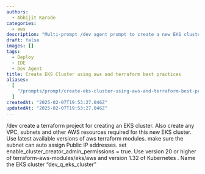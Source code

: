 ```yaml
---
authors:
  - Abhijit Karode
categories:
  - aws
description: "Multi-prompt /dev agent prompt to create a new EKS cluster "
draft: false
images: []
tags:
  - Deploy
  - IDE
  - Dev Agent
title: Create EKS Cluster using aws and terraform best practices
aliases:
  [
    "/prompts/prompt/create-eks-cluster-using-aws-and-terraform-best-practices-3d1dbca7",
  ]
createdAt: "2025-02-07T19:53:27.046Z"
updatedAt: "2025-02-07T19:53:27.046Z"
---
```


/dev create a terraform project for creating an EKS cluster. Also create any VPC, subnets and other AWS resources required for this new EKS cluster. Use latest available versions of aws terraform modules. make sure the subnet can auto assign Public IP addresses. set enable_cluster_creator_admin_permissions = true. Use version 20 or higher of terraform-aws-modules/eks/aws and version 1.32 of Kubernetes . Name the EKS cluster “dev_q_eks_cluster”

